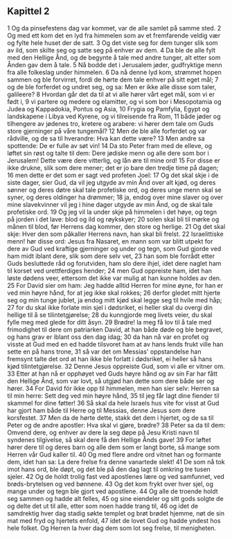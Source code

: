## Kapittel 2

1 Og da pinsefestens dag var kommet, var de alle samlet på samme sted.
2 Og med ett kom det en lyd fra himmelen som av et fremfarende veldig vær og fylte hele huset der de satt.
3 Og det viste seg for dem tunger slik som av ild, som skilte seg og satte seg på enhver av dem.
4 Da ble de alle fylt med den Hellige Ånd, og de begynte å tale med andre tunger, alt etter som Ånden gav dem å tale.
5 Nå bodde det i Jerusalem jøder, gudfryktige menn fra alle folkeslag under himmelen.
6 Da nå denne lyd kom, strømmet hopen sammen og ble forvirret, fordi de hørte dem tale enhver på sitt eget mål;
7 og de ble forferdet og undret seg, og sa: Men er ikke alle disse som taler, galileere?
8 Hvordan går det da til at vi alle hører vårt eget mål, som vi er født i,
9 vi partere og medere og elamitter, og vi som bor i Mesopotamia og Judea og Kappadokia, Pontus og Asia,
10 Frygia og Pamfylia, Egypt og landskapene i Libya ved Kyrene, og vi tilreisende fra Rom,
11 både jøder og tilhengere av jødenes tro, kretere og arabere: vi hører dem tale om Guds store gjerninger på våre tungemål?
12 Men de ble alle forferdet og var rådville, og de sa til hverandre: Hva kan dette være?
13 Men andre sa spottende: De er fulle av søt vin!
14 Da sto Peter fram med de elleve, og løftet sin røst og talte til dem: Dere jødiske menn og alle dere som bor i Jerusalem! Dette være dere vitterlig, og lån øre til mine ord!
15 For disse er ikke drukne, slik som dere mener; det er jo bare den tredje time på dagen;
16 men dette er det som er sagt ved profeten Joel:
17 Og det skal skje i de siste dager, sier Gud, da vil jeg utgyde av min Ånd over alt kjød, og deres sønner og deres døtre skal tale profetiske ord, og deres unge menn skal se syner, og deres oldinger ha drømmer;
18 ja, endog over mine slaver og over mine slavekvinner vil jeg i hine dager utgyde av min Ånd, og de skal tale profetiske ord.
19 Og jeg vil la under skje på himmelen i det høye, og tegn på jorden i det lave: blod og ild og røykskyer;
20 solen skal bli til mørke og månen til blod, før Herrens dag kommer, den store og herlige.
21 Og det skal skje: Hver den som påkaller Herrens navn, han skal bli frelst.
22 Israelittiske menn! hør disse ord: Jesus fra Nasaret, en mann som var blitt utpekt for dere av Gud ved kraftige gjerninger og under og tegn, som Gud gjorde ved ham midt iblant dere, slik som dere selv vet,
23 han som ble forrådt etter Guds besluttede råd og forutviden, ham slo dere ihjel, idet dere naglet ham til korset ved urettferdiges hender;
24 men Gud oppreiste ham, idet han løste dødens veer, ettersom det ikke var mulig at han kunne holdes av den.
25 For David sier om ham: Jeg hadde alltid Herren for mine øyne, for han er ved min høyre hånd, for at jeg ikke skal rokkes;
26 derfor gledet mitt hjerte seg og min tunge jublet, ja endog mitt kjød skal legge seg til hvile med håp;
27 for du skal ikke forlate min sjel i dødsriket, ei heller skal du overgi din hellige til å se tilintetgjørelse;
28 du kunngjorde meg livets veier, du skal fylle meg med glede for ditt åsyn.
29 Brødre! la meg få lov til å tale med frimodighet til dere om patriarken David, at han både døde og ble begravet, og hans grav er iblant oss den dag idag;
30 da han nå var en profet og visste at Gud med en ed hadde tilsvoret ham at av hans lends frukt ville han sette en på hans trone,
31 så var det om Messias' oppstandelse han fremsynt talte det ord at han ikke ble forlatt i dødsriket, ei heller så hans kjød tilintetgjørelse.
32 Denne Jesus oppreiste Gud, som vi alle er vitner om.
33 Etter at han nå er opphøyet ved Guds høyre hånd og av sin Far har fått den Hellige Ånd, som var lovt, så utgjød han dette som dere både ser og hører.
34 For David fór ikke opp til himmelen, men han sier selv: Herren sa til min herre: Sett deg ved min høyre hånd,
35 til jeg får lagt dine fiender til skammel for dine føtter!
36 Så skal da hele Israels hus vite for visst at Gud har gjort ham både til Herre og til Messias, denne Jesus som dere korsfestet.
37 Men da de hørte dette, stakk det dem i hjertet, og de sa til Peter og de andre apostler: Hva skal vi gjøre, brødre?
38 Peter sa da til dem: Omvend dere, og enhver av dere la seg døpe på Jesu Kristi navn til syndenes tilgivelse, så skal dere få den Hellige Ånds gave!
39 For løftet hører dere til og deres barn og alle dem som er langt borte, så mange som Herren vår Gud kaller til.
40 Og med flere andre ord vitnet han og formante dem, idet han sa: La dere frelse fra denne vanartede slekt!
41 De som nå tok imot hans ord, ble døpt, og det ble på den dag lagt til omkring tre tusen sjeler.
42 Og de holdt trolig fast ved apostlenes lære og ved samfunnet, ved brøds-brytelsen og ved bønnene.
43 Og det kom frykt over hver sjel, og mange under og tegn ble gjort ved apostlene.
44 Og alle de troende holdt seg sammen og hadde alt felles,
45 og sine eiendeler og sitt gods solgte de og delte det ut til alle, etter som noen hadde trang til,
46 og idet de samdrektig hver dag stadig søkte templet og brøt brødet hjemme, nøt de sin mat med fryd og hjertets enfold,
47 idet de lovet Gud og hadde yndest hos hele folket. Og Herren la hver dag dem som lot seg frelse, til menigheten.
